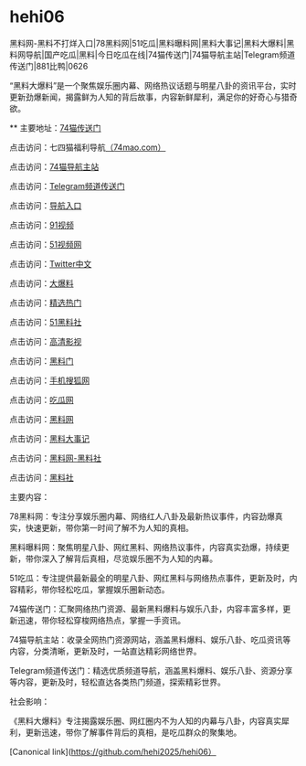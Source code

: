 # hehi06
黑料网-黑料不打烊入口|78黑料网|51吃瓜|黑料曝料网|黑料大事记|黑料大爆料|黑料网导航|国产吃瓜|黑料|今日吃瓜在线|74猫传送门|74猫导航主站|Telegram频道传送门|881比鸭|0626

“黑料大爆料”是一个聚焦娱乐圈内幕、网络热议话题与明星八卦的资讯平台，实时更新劲爆新闻，揭露鲜为人知的背后故事，内容新鲜犀利，满足你的好奇心与猎奇欲。

** 主要地址：<a href="https://74mao.com/">74猫传送门</a>

点击访问：七四猫福利导航<a href="https://74mao.com/">（74mao.com）</a>

点击访问：<a href="https://74mao.com/">74猫导航主站</a>

点击访问：<a href="https://74mao.com/">Telegram频道传送门</a>

点击访问：<a href="https://hj-712.pages.dev/">导航入口</a>

点击访问：<a href="https://hj-715.pages.dev/">91视频</a>

点击访问：<a href="https://hj-846.pages.dev/">51视频网</a>

点击访问：<a href="https://tt-01.pages.dev/">Twitter中文</a>

点击访问：<a href="https://hls-01.pages.dev/">大爆料</a>

点击访问：<a href="https://hls-15.pages.dev/">精选热门</a>

点击访问：<a href="https://hls-17.pages.dev/">51黑料社</a>

点击访问：<a href="https://hls-19.pages.dev/">高清影视</a>

点击访问：<a href="https://hl113.pages.dev/">黑料门</a>

点击访问：<a href="https://hl125.pages.dev/">手机搜狐网</a>

点击访问：<a href="https://hl134.pages.dev/">吃瓜网</a>

点击访问：<a href="https://hl181.pages.dev/">黑料网</a>

点击访问：<a href="https://hl170.pages.dev/">黑料大事记</a>

点击访问：<a href="https://hl223.pages.dev/">黑料网-黑料社</a>

点击访问：<a href="https://hl159.pages.dev/">黑料社</a>

主要内容：

78黑料网：专注分享娱乐圈内幕、网络红人八卦及最新热议事件，内容劲爆真实，快速更新，带你第一时间了解不为人知的真相。

黑料曝料网：聚焦明星八卦、网红黑料、网络热议事件，内容真实劲爆，持续更新，带你深入了解背后真相，尽览娱乐圈不为人知的内幕。

51吃瓜：专注提供最新最全的明星八卦、网红黑料与网络热点事件，更新及时，内容精彩，带你轻松吃瓜，掌握娱乐圈新动态。

74猫传送门：汇聚网络热门资源、最新黑料爆料与娱乐八卦，内容丰富多样，更新迅速，带你轻松穿梭网络热点，掌握一手资讯。

74猫导航主站：收录全网热门资源网站，涵盖黑料爆料、娱乐八卦、吃瓜资讯等内容，分类清晰，更新及时，一站直达精彩网络世界。

Telegram频道传送门：精选优质频道导航，涵盖黑料爆料、娱乐八卦、资源分享等内容，更新及时，轻松直达各类热门频道，探索精彩世界。

社会影响：

《黑料大爆料》专注揭露娱乐圈、网红圈内不为人知的内幕与八卦，内容真实犀利，更新迅速，带你了解事件背后的真相，是吃瓜群众的聚集地。

[Canonical link](https://github.com/hehi2025/hehi06）
